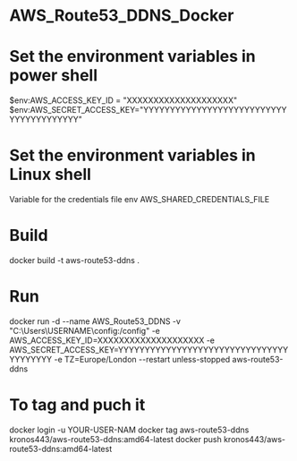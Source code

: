 # AWS_Route53_DDNS_Docker
# Set the environment variables in power shell
$env:AWS_ACCESS_KEY_ID = "XXXXXXXXXXXXXXXXXXXX" 
$env:AWS_SECRET_ACCESS_KEY="YYYYYYYYYYYYYYYYYYYYYYYYYYYYYYYYYYYYYYYY"

# Set the environment variables in Linux shell
Variable for the credentials file
env AWS_SHARED_CREDENTIALS_FILE

# Build
docker build -t aws-route53-ddns . 

# Run
docker run -d --name AWS_Route53_DDNS -v "C:\Users\USERNAME\config:/config" -e AWS_ACCESS_KEY_ID=XXXXXXXXXXXXXXXXXXXX -e AWS_SECRET_ACCESS_KEY=YYYYYYYYYYYYYYYYYYYYYYYYYYYYYYYYYYYYYYYY -e TZ=Europe/London --restart unless-stopped aws-route53-ddns

# To tag and puch it
docker login -u YOUR-USER-NAM
docker tag aws-route53-ddns kronos443/aws-route53-ddns:amd64-latest
docker push kronos443/aws-route53-ddns:amd64-latest
